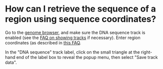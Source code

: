 # How can I retrieve the sequence of a region using sequence coordinates?
<!-- pombase_categories: Genome browser,Finding data -->

Go to the [genome browser](https://www.pombase.org/jbrowse/), and make
sure the DNA sequence track is enabled (see the [FAQ on showing tracks](/faq/how-can-i-show-or-hide-tracks-genome-browser)
if necessary). Enter region coordinates (as described in [this
FAQ](https://www.pombase.org/faq/how-can-i-display-sequence-region-using-sequence-coordinates-genome-browser).

In the "DNA sequence" track label, click on the small triangle at the
right-hand end of the label box to reveal the popup menu, then select
"Save track data".
